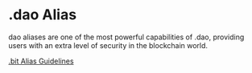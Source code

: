 # .dao Alias

dao aliases are one of the most powerful capabilities of .dao, providing users with an extra level of security in the blockchain world.

[.bit Alias Guidelines](../../../register-.dao/character-list/fraud-prevention.md)
